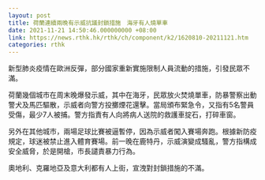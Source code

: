 ```yaml
---
layout: post
title: 荷蘭連續兩晚有示威抗議封鎖措施　海牙有人燒單車
date: 2021-11-21 14:50:46.000000000 +08:00
link: https://news.rthk.hk/rthk/ch/component/k2/1620810-20211121.htm
categories: rthk
---
```


新型肺炎疫情在歐洲反彈，部分國家重新實施限制人員流動的措施，引發民眾不滿。

荷蘭幾個城市在周末晚爆發示威，其中在海牙，民眾放火焚燒單車，防暴警察出動警犬及馬匹驅散，示威者向警方投擲煙花還擊。當局頒布緊急令，又指有5名警員受傷，最少7人被捕。警方指責有人向將病人送院的救護車掟石，打碎車窗。

另外在其他城市，兩場足球比賽被逼暫停，因為示威者闖入賽場奔跑。根據新防疫規定，球迷被禁止進入體育賽場。前一晚在鹿特丹，示威演變成騷亂，警方指構成安全威脅，於是開槍，市長譴責暴力行為。

奧地利、克羅地亞及意大利都有人上街，宣洩對封鎖措施的不滿。
